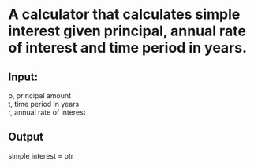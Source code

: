 # A calculator that calculates simple interest given principal, annual rate of interest and time period in years.

## Input:
   p, principal amount  
   t, time period in years  
   r, annual rate of interest  
## Output
   simple interest = p*t*r
